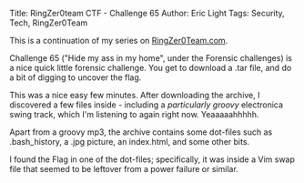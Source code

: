 Title: RingZer0team CTF - Challenge 65
Author: Eric Light
Tags: Security, Tech, RingZer0Team

This is a continuation of my series on [RingZer0Team.com](https://www.ringzer0team.com).  

Challenge 65 ("Hide my ass in my home", under the Forensic challenges) is a nice quick little forensic challenge.  You get to download a .tar file, and do a bit of digging to uncover the flag.

This was a nice easy few minutes.  After downloading the archive, I discovered a few files inside - including a _particularly groovy_ electronica swing track, which I'm listening to again right now.  Yeaaaaahhhhh.

Apart from a groovy mp3, the archive contains some dot-files such as .bash_history, a .jpg picture, an index.html, and some other bits.

I found the Flag in one of the dot-files; specifically, it was inside a Vim swap file that seemed to be leftover from a power failure or similar.
